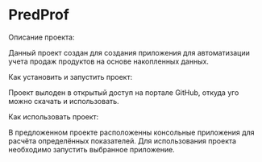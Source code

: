 # PredProf


Описание проекта:

Данный проект создан для создания приложения для автоматизации учета продаж продуктов на основе накопленных данных.


Как установить и запустить проект:

Проект вылоден в открытый доступ на портале GitHub, откуда уго можно скачать и использовать.


Как использовать проект:

В предложенном проекте расположенны консольные приложения для расчёта определённых показателей. Для использования проекта необходимо запустить выбранное приложение.
